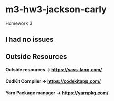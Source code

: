 # m3-hw3-jackson-carly
Homework 3

## I had no issues

## Outside Resources
#### Outside resources -> https://sass-lang.com/

#### CodKit Compiler -> https://codekitapp.com/
#### Yarn Package manager -> https://yarnpkg.com/
